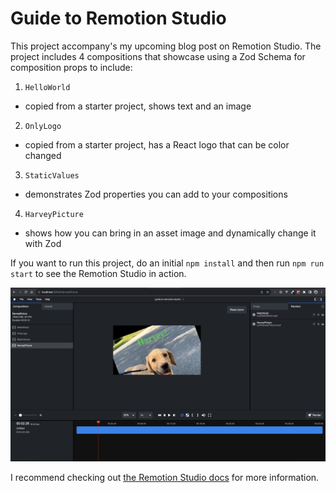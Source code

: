 # Guide to Remotion Studio

This project accompany's my upcoming blog post on Remotion Studio. The project includes 4 compositions that showcase using a Zod Schema for composition props to include:

1. `HelloWorld`

- copied from a starter project, shows text and an image

2. `OnlyLogo`

- copied from a starter project, has a React logo that can be color changed

3. `StaticValues`

- demonstrates Zod properties you can add to your compositions

4. `HarveyPicture`

- shows how you can bring in an asset image and dynamically change it with Zod

If you want to run this project, do an initial `npm install` and then run `npm run start` to see the Remotion Studio in action.

![readme image](./README_IMAGES/REMOTION_STUDIO.jpg)

I recommend checking out [the Remotion Studio docs](https://www.remotion.dev/docs/) for more information.
